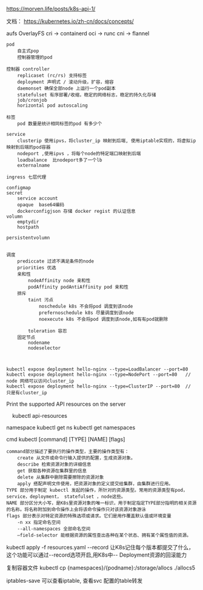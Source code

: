 https://morven.life/posts/k8s-api-1/

文档： https://kubernetes.io/zh-cn/docs/concepts/

aufs OverlayFS
cri -> containerd
oci -> runc
cni -> flannel

    pod
        自主式pop
        控制器管理的pod
    
    控制器 controller
        replicaset (rc/rs) 支持标签
        deployment 声明式 / 滚动升级，扩容，缩容
        daemonset 确保全部node 上运行一个pod副本
        statefulset 有序部署/收缩，稳定的网络标志，稳定的持久化存储
        job/cronjob
        horizontal pod autoscaling
    
    标签
        pod 数量是统计相同标签的pod 有多少个
    
    service
        clusterip 使用ipvs，将cluster_ip 映射到后端, 使用iptable实现的，将虚拟ip 映射到后端的pod容器
        nodeport ,使用ipvs ，将每个node的特定端口映射到后端
        loadbalance  比nodeport多了一个lb 
        externalname 
    
    ingress 七层代理
    
    configmap
    secret
        service account
        opaque  base64编码
        dockerconfigjson 存储 docker regist 的认证信息
    volumn
        emptydir
        hostpath
    
    persistentvolumn
    
    
    调度
        prediccate 过滤不满足条件的node
        priorities 优选
        亲和性
            nodeAffinity node 亲和性
            podAffinity podAntiAffinity pod 亲和性
        排斥
            taint 污点
                noschedule k8s 不会将pod 调度到该node
                prefernoschedule k8s 尽量调度到该node
                noexecute k8s 不会将pod 调度到该node,如有有pod就删除
    
            toleration 容忍
        固定节点
            nodename
            nodeselector
    
    
    
    kubectl expose deployment hello-nginx --type=LoadBalancer --port=80
    kubectl expose deployment hello-nginx --type=NodePort --port=80   // node 网络可以访问cluster_ip
    kubectl expose deployment hello-nginx --type=ClusterIP --port=80  // 只是有cluster_ip

Print the supported API resources on the server

    kubectl api-resources

namespace
    kubectl get ns
    kubectl get namespaces

cmd
    kubectl [command] [TYPE] [NAME] [flags]

    command部分描述了要执行的操作类型，主要的操作类型有：
        create 从文件或命令行输入提供的配置，生成资源对象。
        describe 检索资源对象的详细信息
        get 获取各种资源在集群里的信息
        delete 从集群中删除需要擦除的资源对象
        apply 搭配声明文件使用，把资源对象的定义提交给集群，由集群进行应用。
    TYPE 部分用于制定 kubectl 发起的操作，所针对的资源类型。常用的资源类型有pod，service，deployment， statefulset ，node这些。
    NAME 部分区分大小写，是K8s里资源对象的唯一标识，用于制定指定TYPE部分指明的相关资源的名称。将名称附加到命令操作上会将该命令操作只对该资源对象游泳
    flags 部分表示对特定资源的特殊选项或请求。它们是用作覆盖默认值或环境变量
        -n xx 指定命名空间
        --all-namespaces 全部命名空间
        —field-selector 能根据资源的属性查出各种在某个状态、拥有某个属性值的资源。

kubectl apply -f resources.yaml --record
    让K8s记住每个版本都提交了什么，这个功能可以通过--record选项开启,用K8s中-- Deployment资源的回滚能力

复制容器文件
    kubectl cp {namespaces}/{podname}:/storage/allocs ./allocs5





iptables-save 可以查看iptable, 查看svc 配置的table转发
